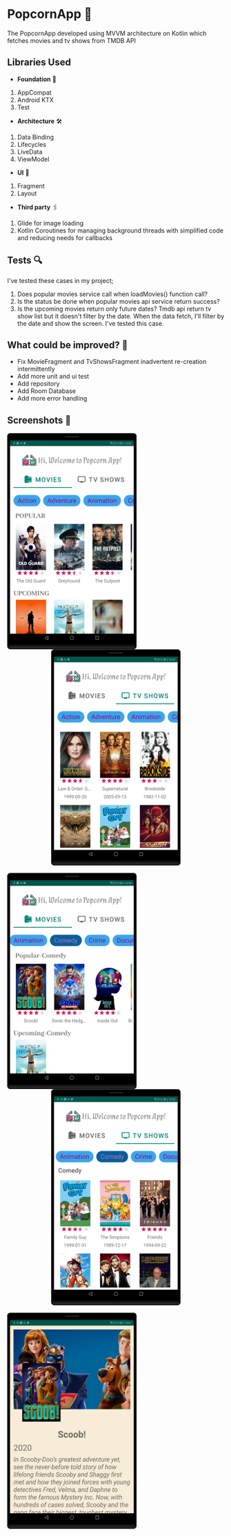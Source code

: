 # PopcornApp 🍿
The PopcornApp developed using MVVM architecture on Kotlin which fetches movies and tv shows from TMDB API

## Libraries Used
- **Foundation** 🎯
1. AppCompat
2. Android KTX 
3. Test 
- **Architecture** 🛠
1. Data Binding 
2. Lifecycles 
3. LiveData 
4. ViewModel
- **UI** 🔮
1. Fragment 
2. Layout 
- **Third party** 🖇
1. Glide for image loading
2. Kotlin Coroutines for managing background threads with simplified code and reducing needs for callbacks

## Tests 🔍
I've tested these cases in my project;
1. Does popular movies service call when loadMovies() function call? 
2. Is the status be done when popular movies api service return success?
3. Is the upcoming movies return only future dates?
Tmdb api return tv show list but it doesn't filter by the date. When the data fetch, I'll filter by the date and show the screen. I've tested this case.  

## What could be improved? 📝
- Fix MovieFragment and TvShowsFragment inadvertent re-creation intermittently
- Add more unit and ui test
- Add repository
- Add Room Database
- Add more error handling

## Screenshots 📸
<img align="left" src="./art/movies_screen.png" width="300" height="500">
<p align="center">
<img src="./art/tvshows_screen.png" width="300" height="500">
</p>
<img align="left" src="./art/movies_filter_screen.png" width="300" height="500">
<p align="center">
<img src="./art/tvshows_filter_screen.png" width="300" height="500">
</p>
<img align="left" src="./art/movie_detail_page_screen.png" width="300" height="500"/>

